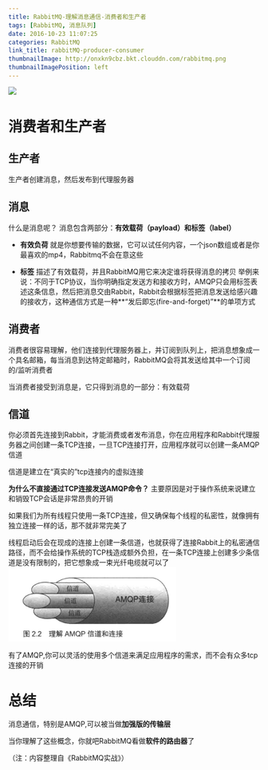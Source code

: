 ```yaml
---
title: RabbitMQ-理解消息通信-消费者和生产者
tags: [RabbitMQ, 消息队列]
date: 2016-10-23 11:07:25
categories: RabbitMQ
link_title: rabbitMQ-producer-consumer
thumbnailImage: http://onxkn9cbz.bkt.clouddn.com/rabbitmq.png
thumbnailImagePosition: left
---
```

<!-- toc -->
<!-- more -->
![](http://onxkn9cbz.bkt.clouddn.com/rabbitmq.png)


# 消费者和生产者

## 生产者
生产者创建消息，然后发布到代理服务器

<!--more-->

## 消息
什么是消息呢？ 
消息包含两部分：**有效载荷（payload）和标签（label）**




- **有效负荷**
就是你想要传输的数据，它可以试任何内容，一个json数组或者是你最喜欢的mp4，Rabbitmq不会在意这些

- **标签**
描述了有效载荷，并且RabbitMQ用它来决定谁将获得消息的拷贝
举例来说：不同于TCP协议，当你明确指定发送方和接收方时，AMQP只会用标签表述这条信息，然后把消息交由Rabbit，Rabbit会根据标签把消息发送给感兴趣的接收方，这种通信方式是一种**“发后即忘(fire-and-forget)”**的单项方式

## 消费者
消费者很容易理解，他们连接到代理服务器上，并订阅到队列上，把消息想象成一个具名邮箱，每当消息到达特定邮箱时，RabbitMQ会将其发送给其中一个订阅的/监听消费者

当消费者接受到消息是，它只得到消息的一部分：有效载荷

## 信道
你必须首先连接到Rabbit，才能消费或者发布消息，你在应用程序和Rabbit代理服务器之间创建一条TCP连接，一旦TCP连接打开，应用程序就可以创建一条AMQP信道

信道是建立在“真实的”tcp连接内的虚拟连接

**为什么不直接通过TCP连接发送AMQP命令？**
主要原因是对于操作系统来说建立和销毁TCP会话是非常昂贵的开销

如果我们为所有线程只使用一条TCP连接，但又确保每个线程的私密性，就像拥有独立连接一样的话，那不就非常完美了

线程启动后会在现成的连接上创建一条信道，也就获得了连接Rabbit上的私密通信路径，而不会给操作系统的TCP栈造成额外负担，在一条TCP连接上创建多少条信道是没有限制的，把它想象成一束光纤电缆就可以了
![](rabbitMQ-producer-consumer/01.png)

有了AMQP,你可以灵活的使用多个信道来满足应用程序的需求，而不会有众多tcp连接的开销

# 总结

消息通信，特别是AMQP,可以被当做**加强版的传输层**

当你理解了这些概念，你就吧RabbitMQ看做**软件的路由器**了

（注：内容整理自《RabbitMQ实战》）